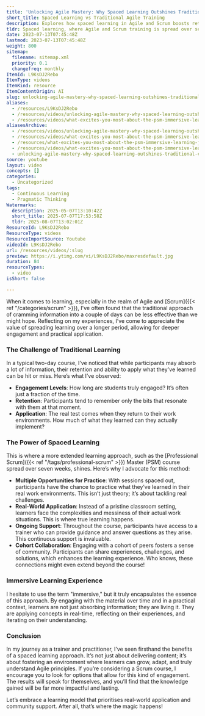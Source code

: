 ```yaml
---
title: 'Unlocking Agile Mastery: Why Spaced Learning Outshines Traditional Courses'
short_title: Spaced Learning vs Traditional Agile Training
description: Explores how spaced learning in Agile and Scrum boosts retention, real-world application, and collaboration compared to traditional intensive courses.
tldr: Spaced learning, where Agile and Scrum training is spread over several weeks, leads to better retention, real-world application, and ongoing support compared to traditional short courses. Participants can practice and apply concepts in their actual work, get guidance as challenges arise, and benefit from peer collaboration. Development managers should consider longer, cohort-based training formats to achieve more lasting and practical results for their teams.
date: 2023-07-13T07:45:48Z
lastmod: 2023-07-13T07:45:48Z
weight: 800
sitemap:
  filename: sitemap.xml
  priority: 0.1
  changefreq: monthly
ItemId: L9KsDJ2Rebo
ItemType: videos
ItemKind: resource
ItemContentOrigin: AI
slug: unlocking-agile-mastery-why-spaced-learning-outshines-traditional-courses
aliases:
  - /resources/L9KsDJ2Rebo
  - /resources/videos/unlocking-agile-mastery-why-spaced-learning-outshines-traditional-courses
  - /resources/videos/what-excites-you-most-about-the-psm-immersive-learning-journey-for-delegates
aliasesArchive:
  - /resources/videos/unlocking-agile-mastery-why-spaced-learning-outshines-traditional-courses
  - /resources/videos/what-excites-you-most-about-the-psm-immersive-learning-journey-for-delegates-
  - /resources/what-excites-you-most-about-the-psm-immersive-learning-journey-for-delegates-
  - /resources/videos/what-excites-you-most-about-the-psm-immersive-learning-journey-for-delegates
  - unlocking-agile-mastery-why-spaced-learning-outshines-traditional-courses
source: youtube
layout: video
concepts: []
categories:
  - Uncategorized
tags:
  - Continuous Learning
  - Pragmatic Thinking
Watermarks:
  description: 2025-05-07T13:10:42Z
  short_title: 2025-07-07T17:53:58Z
  tldr: 2025-08-07T13:02:01Z
ResourceId: L9KsDJ2Rebo
ResourceType: videos
ResourceImportSource: Youtube
videoId: L9KsDJ2Rebo
url: /resources/videos/:slug
preview: https://i.ytimg.com/vi/L9KsDJ2Rebo/maxresdefault.jpg
duration: 84
resourceTypes:
  - video
isShort: false

---
```

When it comes to learning, especially in the realm of Agile and [Scrum]({{< ref "/categories/scrum" >}}), I've often found that the traditional approach of cramming information into a couple of days can be less effective than we might hope. Reflecting on my experiences, I’ve come to appreciate the value of spreading learning over a longer period, allowing for deeper engagement and practical application.

### The Challenge of Traditional Learning

In a typical two-day course, I’ve noticed that while participants may absorb a lot of information, their retention and ability to apply what they've learned can be hit or miss. Here’s what I’ve observed:

- **Engagement Levels**: How long are students truly engaged? It’s often just a fraction of the time.
- **Retention**: Participants tend to remember only the bits that resonate with them at that moment.
- **Application**: The real test comes when they return to their work environments. How much of what they learned can they actually implement?

### The Power of Spaced Learning

This is where a more extended learning approach, such as the [Professional Scrum]({{< ref "/tags/professional-scrum" >}}) Master (PSM) course spread over seven weeks, shines. Here’s why I advocate for this method:

- **Multiple Opportunities for Practice**: With sessions spaced out, participants have the chance to practice what they’ve learned in their real work environments. This isn’t just theory; it’s about tackling real challenges.
- **Real-World Application**: Instead of a pristine classroom setting, learners face the complexities and messiness of their actual work situations. This is where true learning happens.
- **Ongoing Support**: Throughout the course, participants have access to a trainer who can provide guidance and answer questions as they arise. This continuous support is invaluable.
- **Cohort Collaboration**: Engaging with a cohort of peers fosters a sense of community. Participants can share experiences, challenges, and solutions, which enhances the learning experience. Who knows, these connections might even extend beyond the course!

### Immersive Learning Experience

I hesitate to use the term "immersive," but it truly encapsulates the essence of this approach. By engaging with the material over time and in a practical context, learners are not just absorbing information; they are living it. They are applying concepts in real-time, reflecting on their experiences, and iterating on their understanding.

### Conclusion

In my journey as a trainer and practitioner, I’ve seen firsthand the benefits of a spaced learning approach. It’s not just about delivering content; it’s about fostering an environment where learners can grow, adapt, and truly understand Agile principles. If you’re considering a Scrum course, I encourage you to look for options that allow for this kind of engagement. The results will speak for themselves, and you’ll find that the knowledge gained will be far more impactful and lasting. 

Let’s embrace a learning model that prioritises real-world application and community support. After all, that’s where the magic happens!
